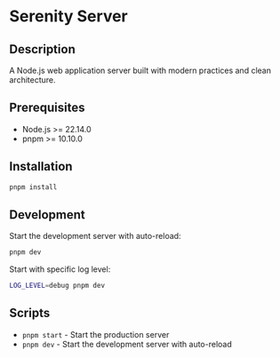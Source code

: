 # Serenity Server

## Description

A Node.js web application server built with modern practices and clean architecture.

## Prerequisites

- Node.js >= 22.14.0
- pnpm >= 10.10.0

## Installation

```bash
pnpm install
```

## Development

Start the development server with auto-reload:

```bash
pnpm dev
```

Start with specific log level:

```bash
LOG_LEVEL=debug pnpm dev
```

## Scripts

- `pnpm start` - Start the production server
- `pnpm dev` - Start the development server with auto-reload
